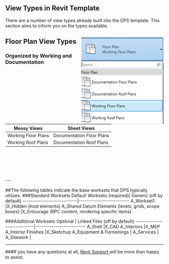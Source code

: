 ## View Types in Revit Template

There are a number of view types already built into the DPS template. This section aims to inform you on the types available.
## Floor Plan View Types <img align = "right" src="images/2-2/0-floorplans.png">
### Organized by Working and Documentation

 Messy Views| Sheet Views
-------------------|-------------------------
Working Floor Plans|Documentation Floor Plans
Working Roof Plans |Documentation Roof Plans

<br>
<br>
<br>
<br>
<br>
---

##The following tables indicate the base worksets that DPS typically utilizes.
###Standard Worksets
Default Worksets (required)| Generic (off by default)
---------------------------|-------------------------
A_Workset1                 |X_Hidden (host elements)
A_Shared Datum Elements (levels, grids, scope boxes)   |X_Entourage (RPC content, rendering specific items)

###Additional Worksets
Optional                 | Linked Files (off by default)
---------------------------|-------------------------
A_Shell                |X_CAD
A_Interiors                |X_MEP
A_Interior Finishes                |X_Sketchup
A_Equipment & Furnishings                |
A_Services                 |
A_Sitework                 |

---

###If you have any questions at all, <a href ="/01_Introduction/1-2_revitsupport.md"> Revit Support </a> will be more than happy to assist.

